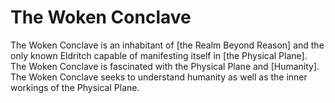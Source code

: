 # The Woken Conclave
The Woken Conclave is an inhabitant of [the Realm Beyond Reason] and the only known Eldritch capable of manifesting itself in [the Physical Plane]. The Woken Conclave is fascinated with the Physical Plane and [Humanity]. The Woken Conclave seeks to understand humanity as well as the inner workings of the Physical Plane.
